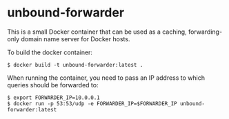 unbound-forwarder
=================

This is a small Docker container that can be used as a caching, forwarding-only domain
name server for Docker hosts.

To build the docker container:

    $ docker build -t unbound-forwarder:latest .

When running the container, you need to pass an IP address to which queries should be
forwarded to:

    $ export FORWARDER_IP=10.0.0.1
    $ docker run -p 53:53/udp -e FORWARDER_IP=$FORWARDER_IP unbound-forwarder:latest
